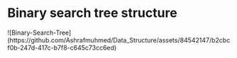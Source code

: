 <h1>Binary search tree structure</h1>
![Binary-Search-Tree](https://github.com/Ashrafmuhmed/Data_Structure/assets/84542147/b2cbcf0b-247d-417c-b7f8-c645c73cc6ed)
